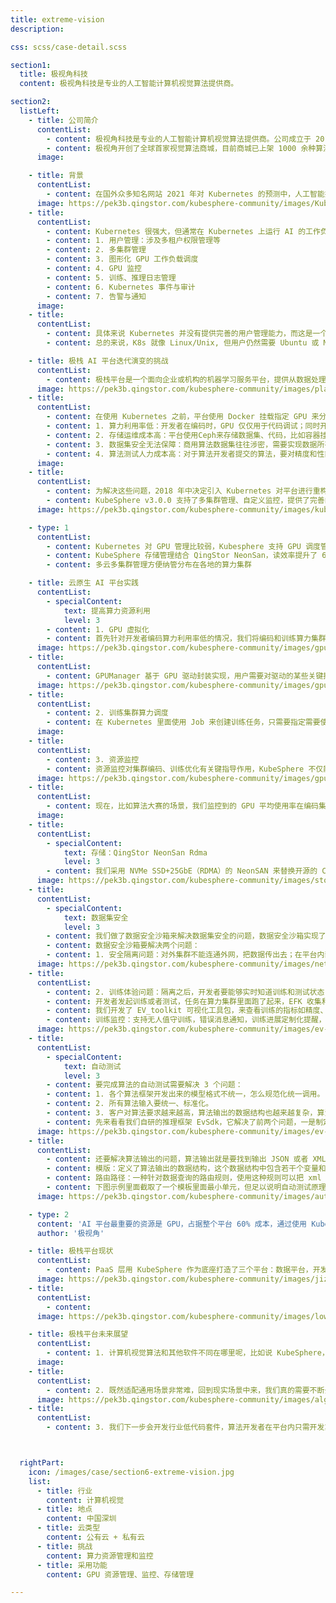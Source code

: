 ```yaml
---
title: extreme-vision
description:

css: scss/case-detail.scss

section1:
  title: 极视角科技
  content: 极视角科技是专业的人工智能计算机视觉算法提供商。

section2:
  listLeft:
    - title: 公司简介
      contentList:
        - content: 极视角科技是专业的人工智能计算机视觉算法提供商。公司成立于 2015 年，管理团队来自腾讯、微软、北京大学、杜克大学、香港中文大学、浙江大学等顶尖企业及实验室。目前公司已获得由经控金融投资集团、兰馨亚洲、青岛国信、高通创投、北高峰资本、天奇创投、华润创新基金等知名产业资本的 C 轮系列融资，在深圳、青岛、上海、珠海、成都、杭州及港澳等地设有研发中心及下属机构。
        - content: 极视角开创了全球首家视觉算法商城，目前商城已上架 1000 余种算法，覆盖超过 100 个行业领域的应用场景。极视角致力于开拓 AI 视觉算法在不同行业场景的开发与应用，汇聚超过 240,000 海内外视觉算法开发者，并成功服务过 3000 多家政企与科研院所，为产业提供丰富的人工智能算法与基建平台，赋能百业完成智能化转型升级。 
      image: 

    - title: 背景
      contentList:
        - content: 在国外众多知名网站 2021 年对 Kubernetes 的预测中，人工智能技术与 Kubernetes 的更好结合通常都名列其中。Kubernetes 以其良好的扩展和分布式特性，以及强大的调度能力成为运行 DL/ML 工作负载的理想平台。
      image: https://pek3b.qingstor.com/kubesphere-community/images/Kubernetes-prediction.png
    - title: 
      contentList:     
        - content: Kubernetes 很强大，但通常在 Kubernetes 上运行 AI 的工作负载还需要更多非 K8s 原生能力的支持比如：
        - content: 1. 用户管理：涉及多租户权限管理等
        - content: 2. 多集群管理
        - content: 3. 图形化 GPU 工作负载调度
        - content: 4. GPU 监控
        - content: 5. 训练、推理日志管理
        - content: 6. Kubernetes 事件与审计
        - content: 7. 告警与通知
      image: 
    - title: 
      contentList:     
        - content: 具体来说 Kubernetes 并没有提供完善的用户管理能力，而这是一个企业级机器学习平台的刚需；同样原生的 Kubernetes 也并没有提供多集群管理的能力，而用户有众多 K8s 集群需要统一管理；运行 AI 工作负载需要用到 GPU，昂贵的 GPU 需要有更好的监控及调度才能提高 GPU 利用率并节省成本；AI 的训练需要很长时间才能完成，从几个小时到几天不等，通过容器平台提供的日志系统可以更容易地看到训练进度；容器平台事件管理可以帮助开发者更好地定位问题；容器平台审计管理可以更容易地获知谁对哪些资源做了什么操作，让用户对整个容器平台有深入的掌控。
        - content: 总的来说，K8s 就像 Linux/Unix, 但用户仍然需要 Ubuntu 或 Mac 。KubeSphere 是企业级分布式多租户容器平台，本质上是一个现代的分布式操作系统。KubeSphere 在 Kubernetes 之上提供了丰富的平台能力如用户管理、多集群管理、可观测性、应用管理、微服务治理、CI/CD等。

    - title: 极栈 AI 平台迭代演变的挑战
      contentList:
        - content: 极栈平台是一个面向企业或机构的机器学习服务平台，提供从数据处理、模型训练、模型测试到模型推理的 AI 全生命周期管理服务，致力于帮助企业或机构迅速构建 AI 算法开发与应用能力。平台提供低代码开发与自动化测试功能，支持任务智能调度与资源智能监控，帮助企业全面提升 AI 算法开发效率，降低 AI 算法应用与管理成本，快速实现智能化升级。
      image: https://pek3b.qingstor.com/kubesphere-community/images/platform-jizhan.png
    - title: 
      contentList:     
        - content: 在使用 Kubernetes 之前，平台使用 Docker 挂载指定 GPU 来分配算力，容器内置 Jupyter 在线 IDE 实现和开发者交互，开发者在分配的容器内完成训练测试代码编写、模型训练，当时存在四个问题需要解决。
        - content: 1. 算力利用率低：开发者在编码时，GPU 仅仅用于代码调试；同时开发者需手动开启或者关闭环境，如果开发者训练结束未关闭环境，将继续占用算力资源。以算法大赛的场景为例，算力利用率平均在 50%，算力资源浪费严重。
        - content: 2. 存储运维成本高：平台使用Ceph来存储数据集、代码，比如容器挂载了 Ceph 的块存储来持久化存储开发环境，方便再次使用时能在其他node还原。在大量开发者使用时，出现挂载卷释放不了、容器无法停止等问题，影响开发者使用。
        - content: 3. 数据集安全无法保障：商用算法数据集往往涉密，需要实现数据所有权和使用权分离，比如许多大型政企开发算法往往外包给专业的 AI 公司。怎么让外部 AI 公司的算法工程师在既能完成算法开发，又能不接触到数据集，是政企算法平台客户的迫切需求。
        - content: 4. 算法测试人力成本高：对于算法开发者提交的算法，要对精度和性能等指标进行评测，达到算法需求方要求的精度和性能指标后方可上线。还是以算法大赛的场景举例，一般的 AI平台会提供训练数据集、测试数据集给到用户，用户完成算法开发后，用算法跑测试集，将结果写入到 CSV 文件里面和算法一起提交。对于获奖的开发者，我们要还原开发者测试环境，重新用开发者的算法来跑测试集，并和开发者提交的 CSV 结果对比，确定 CSV 文件没有被修改，保证比赛公平，这些都需要大量的测试人员参与，作为定位全栈 AI 开发的极栈平台来说，要在平台上开发万千算法，急需降低测试的人工成本。
      image: 
    - title: 
      contentList:     
        - content: 为解决这些问题，2018 年中决定引入 Kubernetes 对平台进行重构，但当时团队没有精通 Kubernetes 的人员，Kubernetes 的学习成本也不低，重构进展受到一定影响；后来我们发现了由青云科技开源的容器管理平台 KubeSphere，它把很多 Kubernetes 底层细节都屏蔽了，用户只需要像用公有云一样，用可视化的方式使用，可以降低使用 Kubernetes 的成本。同时社区的维护团队也非常认真负责，最开始把 KubeSphere 部署到我们测试环境，集群运行一段时间会崩溃，开源社区的同学手把手帮助我们解决了问题，后来又陆续引入了 QingStor NeonSAN 来替代 Ceph，极大地提升了平台稳定性。
        - content: KubeSphere v3.0.0 支持了多集群管理、自定义监控，提供了完善的事件、审计查询及告警能力；KubeSphere v3.1.x 新增对 KubeEdge 边缘节点管理的功能、新增多维度计量计费的能力、重构了告警系统，提供了兼容 Prometheus 格式的告警设置、新增了包括企业微信/钉钉/邮件/Slack/Webhook 等众多通知渠道、同时对应用商店和 DevOps 也进行了重构；还在开发当中的 KubeSphere v3.2 将对运行 AI 工作负载提供更好的支持包括 GPU 工作负载调度、GPU 监控等；未来 KubeSphere v4.0.0 将升级为可插拔架构，前后端将都会获得可插拔的能力，基于此可以构建可插拔到 KubeSphere 的机器学习平台。
      image: https://pek3b.qingstor.com/kubesphere-community/images/kubesphere-roadmap.png

    - type: 1
      contentList:
        - content: Kubernetes 对 GPU 管理比较弱，Kubesphere 支持 GPU 调度管理和监控，对 AI 平台非常友好
        - content: KubeSphere 存储管理结合 QingStor NeonSan，读效率提升了 6 倍，对于依赖大数据训练的 AI 平台来说至关重要
        - content: 多云多集群管理方便纳管分布在各地的算力集群

    - title: 云原生 AI 平台实践
      contentList:
        - specialContent:
            text: 提高算力资源利用
            level: 3
        - content: 1. GPU 虚拟化
        - content: 首先针对开发者编码算力利用率低的情况，我们将编码和训练算力集群分开，同时使用 GPU虚拟化技术来更好利用 GPU 算力，这方面市场上已经有成熟的解决方案。在技术调研之后，选择了腾讯云开源的 GPUManager 作为虚拟化解决方案。
      image: https://pek3b.qingstor.com/kubesphere-community/images/gpu-virtualization.png
    - title:
      contentList:
        - content: GPUManager 基于 GPU 驱动封装实现，用户需要对驱动的某些关键接口（如显存分配、cuda thread 创建等）进行封装劫持，在劫持过程中限制用户进程对计算资源的使用，整体方案较为轻量化、性能损耗小，自身只有 5% 的性能损耗，支持同一张卡上容器间 GPU 和显存使用隔离，保证了编码这种算力利用率不高的场景开发者可以共享 GPU，同时在同一块调试时资源不会被抢占。
      image: https://pek3b.qingstor.com/kubesphere-community/images/gpu-vitualization-solution.png
    - title:
      contentList:
        - content: 2. 训练集群算力调度
        - content: 在 Kubernetes 里面使用 Job 来创建训练任务，只需要指定需要使用的GPU资源，结合消息队列，训练集群算力资源利用率可以达到满载。
      image: 
    - title:
      contentList:
        - content: 3. 资源监控
        - content: 资源监控对集群编码、训练优化有关键指导作用，KubeSphere 不仅能对 CPU 等传统资源监控，通过自定义监控面板，简单几个步骤配置，便可顺利完成可观察性监控，同时极栈平台也在 Kubernetes 基础上，按照项目等维度，可以限制每个项目 GPU 总的使用量和每个用户GPU 资源分配。
      image: https://pek3b.qingstor.com/kubesphere-community/images/gpu-monitor.png
    - title:
      contentList:
        - content: 现在，比如算法大赛的场景，我们监控到的 GPU 平均使用率在编码集群达到了 70%，训练集群达到了 95%。
      image:
    - title: 
      contentList:
        - specialContent:
            text: 存储：QingStor NeonSan Rdma
            level: 3
        - content: 我们采用 NVMe SSD+25GbE（RDMA）的 NeonSAN 来替换开源的 Ceph，NeonSAN 的表现很惊艳：比如随机读写的 IOPS，读达到了 180K，是 Ceph 的 6 倍，写也可以达到 75.7K，是Ceph 的 5.3倍，之后 AI 平台最高 1000 个 Pod 并发训练，没有再出现存储挂载卷释放不了引起的卡顿问题。 
      image: https://pek3b.qingstor.com/kubesphere-community/images/stor-jishijiao.png
    - title:
      contentList:
        - specialContent:
            text: 数据集安全
            level: 3
        - content: 我们做了数据安全沙箱来解决数据集安全的问题，数据安全沙箱实现了在不泄漏数据的同时，又能让算法开发者基于客户数据训练模型和评估算法质量。
        - content: 数据安全沙箱要解决两个问题：
        - content: 1. 安全隔离问题：对外集群不能连通外网，把数据传出去；在平台内部，可以通过程序把数据传输到开发者能够访问的环境。比如在开发者可以控制的编码环境里面起个 http 服务接收训练集群传输过来的训练数据。KubeSphere 提供了基于租户的可视化网络安全策略管理，极大地降低了容器平台在网络层面的运维工作压力。通过网络策略，可以在同一集群内实现网络隔离，这意味着可以在 Pod 之间设置防火墙，如果多个策略选择了一个 Pod, 则该 Pod 受限于这些策略的入站（Ingress）/出站（Egress）规则的并集，它们不会冲突，所以这里只要设置一个限制访问外网的策略和禁止访问编码 Pod 的策略即可。 
      image: https://pek3b.qingstor.com/kubesphere-community/images/network-policy.png
    - title:
      contentList:
        - content: 2. 训练体验问题：隔离之后，开发者要能够实时知道训练和测试状态，训练和测试不能是一个黑箱，否则会极大影响模型训练和算法测试效率，如下图。
        - content: 开发者发起训练或者测试，任务在算力集群里面跑了起来，EFK 收集和存储容器日志，针对不同数据集，可以设置不同等级的黑白名单过滤策略，防止图片数据转码成日志泄露出来，比如高安全性数据集直接设置白名单日志展示。
        - content: 我们开发了 EV_toolkit 可视化工具包，来查看训练的指标如精度、损失函数（比如交叉熵）等，原理是训练指标通过 toolkit 的 api 接口写入到指定位置，再展示到界面上。
        - content: 训练监控：支持无人值守训练，错误消息通知，训练进展定制化提醒，训练结束通知。
      image: https://pek3b.qingstor.com/kubesphere-community/images/ev-board.png
    - title:
      contentList:
        - specialContent:
            text: 自动测试
            level: 3
        - content: 要完成算法的自动测试需要解决 3 个问题：
        - content: 1. 各个算法框架开发出来的模型格式不统一，怎么规范化统一调用。
        - content: 2. 所有算法输入要统一、标准化。
        - content: 3. 客户对算法要求越来越高，算法输出的数据结构也越来越复杂，算法输出怎么跟数据标注的正确结果比对。
        - content: 先来看看我们自研的推理框架 EvSdk，它解决了前两个问题，一是制定了算法统一封装标准，不同于其他 AI 平台针对单模型进行评估，极栈自动测试系统针对封装好的算法进行评估，因为随着算法越来越复杂，一个算法有多个模型的情况也越来越常见，只是对单模型进行评估并不能评估交付给客户的成品质量，另外对模型评估还要考虑各种开发框架模型格式兼容问题；二是 EVSDK 抽象出了算法输入接口，比如针对视频分析，第一个参数是创建的检测器实例，第二个参数是输入的源帧，第三个参数是可配置的 json，比如 roi、置信度等，通过 EVSDK 制定规范实现了算法输入的标准化。除了解决自动测试的两个问题，EV_SDK 还提供工具包,比如算法授权，另外有了统一的推理框架，外面一层的算法工程化工作也可以标准化，由平台统一提供，以安装包形式安装进去，不用开发者来做了，比如处理视频流、算法对外提供GRPC 服务等。
      image: https://pek3b.qingstor.com/kubesphere-community/images/ev-sdk.png
    - title:
      contentList:
        - content: 还要解决算法输出的问题，算法输出就是要找到输出 JSON 或者 XML 的节点里面的算法预测数据，找到之后和标注的正确数据做对比。自动测试系统引入了两个概念：
        - content: 模版：定义了算法输出的数据结构，这个数据结构中包含若干个变量和如何从原始数据中获取到具体值的路由路径，根据模版解析原始数据之后，模版中的所有变量将被填充具体的值。
        - content: 路由路径：一种针对数据查询的路由规则，使用这种规则可以把 xml / json 等不同的数据对象映射到相同的数据结构。对于不同来源或者不同结构的测试数据，就可以通过改变配置文件，得到相同数据结构的数据，从而可以对同一类型的任务使用同一个解析器来计算算法指标。
        - content: 下图示例里面截取了一个模板里面最小单元，但足以说明自动测试原理。自动测试程序要在算法输出里找到年龄这个值，来和图片或视频标注的标签里面的年龄做对比。`route_path` 字段告诉系统有个根节点的 `key` 是 `people`，`age` 这个字段的 `value` 就是我们要找的路由路径了，`[0]` 代表了这是一个数组，这也很好理解，因为可以有多个人出现在一帧视频里面，`.` 代表了下一级，`[]` 里如果不是 `0`，比如 `age` 代表这是个对象，`key` 名叫做 `age`，`@num` 就是他的数据类型，至此程序就找到了 `age` 在算法输出的位置，找到后拿去和标注的正确数据作对比。当然有更复杂的评判标准，例如年龄误差在 3 岁以内系统认为算法分析结果是正确的。
      image: https://pek3b.qingstor.com/kubesphere-community/images/automatictesting.png

    - type: 2
      content: 'AI 平台最重要的资源是 GPU，占据整个平台 60% 成本，通过使用 KubeSphere， GPU 平均使用率在开发集群达到了 70%，训练集群达到了 95%，使算力资源得到更好的管理和利用。'
      author: '极视角'

    - title: 极栈平台现状
      contentList:
        - content: PaaS 层用 KubeSphere 作为底座打造了三个平台：数据平台，开发平台，推理平台。采集到原始数据之后对数据大类进行打标，再用算法对数据进行去重，以及把低质量数据去除掉等初筛工作，人工再进行筛选。因为 AI 训练数据量非常大，我们还支持对数据生命周期进行设置，比如根据数据重要性进行保存，然后到数据标注，标注是非常占用时间的工作，需要做任务的分配和对标注人员做绩效管理，通过再训练的模型进行自动标注和人工调整标注。数据标注好之后流转到开发平台，开发平台支持两种开发模式，一是交互式开发，二是低代码的开发。最后算法生产出来之后上架到推理平台的算法商店，推理平台的客户端可以部署到用户侧，用户只需要输入激活码就可以安装算法，然后分析本地实时视频流或图片。
      image: https://pek3b.qingstor.com/kubesphere-community/images/jizhanplatform.png
    - title:
      contentList:
        - content:
      image: https://pek3b.qingstor.com/kubesphere-community/images/lowcode.jpg

    - title: 极栈平台未来展望
      contentList:
        - content: 1. 计算机视觉算法和其他软件不同在哪里呢，比如说 KubeSphere，给我们用的产品和给另外公司用的是一致的。但是对于算法来说，在 A 客户那里效果很好，到 B 客户摄像头距离远一些、角度不同，或者是检测物体多了个颜色，效果就不达标了，要重新采集数据来训练模型。算法可复制性不强，难以标准化、产品化。对于解决通用场景的问题，每提高一个百分点识别率需要的算力和数据成本要翻倍，所以目前业界总共花了百亿成本才让人脸识别达到产品化，针对万千算法，如何大规模可复用，这是我们要攻克的难题。
      image: 
    - title:
      contentList:
        - content: 2. 既然适配通用场景非常难，回到现实场景中来，我们真的需要不断去优化一个算法适配所有用户的场景吗？对于每个用户来说，他真正关心的是算法在他自己场景下的算法效果。而在实践中，对于新场景，我们会将新场景数据集加入到训练集里面，对算法进行再训练来解决。如果系统能够实现不让算法工程师介入再训练过程，而是由客户通过简单的操作来完成,就解决了这个问题。
      image: https://pek3b.qingstor.com/kubesphere-community/images/algorithm-scene.png
    - title:
      contentList:
        - content: 3. 我们下一步会开发行业低代码套件，算法开发者在平台内只需开发算法和维护算法在行业的领先性，用户拿自己场景数据来标注，训练模型，适配自己的场景，无需任何编码工作，就可以完成算法优化，优化效果不达标的场景，再由开发者介入。 模型优化的工作如果无法避免，放到用户侧，算法就相当于用户喂养的宠物，这其实会重新定义用户和算法之间的关系，只有这样走，算法才能产品化，万千场景才能打开。 



  rightPart:
    icon: /images/case/section6-extreme-vision.jpg
    list:
      - title: 行业
        content: 计算机视觉
      - title: 地点
        content: 中国深圳
      - title: 云类型
        content: 公有云 + 私有云
      - title: 挑战
        content: 算力资源管理和监控
      - title: 采用功能
        content: GPU 资源管理、监控、存储管理

---
```

